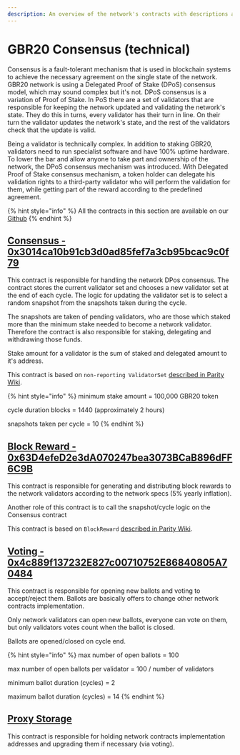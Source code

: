 ```yaml
---
description: An overview of the network's contracts with descriptions and links
---
```


# GBR20 Consensus \(technical\)

Consensus is a fault-tolerant mechanism that is used in blockchain systems to achieve the necessary agreement on the single state of the network. GBR20 network is using a Delegated Proof of Stake \(DPoS\) consensus model, which may sound complex but it's not. DPoS consensus is a variation of Proof of Stake. In PoS there are a set of validators that are responsible for keeping the network updated and validating the network's state. They do this in turns, every validator has their turn in line. On their turn the validator updates the network's state, and the rest of the validators check that the update is valid.

Being a validator is technically complex. In addition to staking GBR20, validators need to run specialist software and have 100% uptime hardware. To lower the bar and allow anyone to take part and ownership of the network, the DPoS consensus mechanism was introduced. With Delegated Proof of Stake consensus mechanism, a token holder can delegate his validation rights to a third-party validator who will perform the validation for them, while getting part of the reward according to the predefined agreement.

{% hint style="info" %}
All the contracts in this section are available on our [Github](https://github.com/fuseio/fuse-network/tree/master/contracts)
{% endhint %}

## [Consensus - 0x3014ca10b91cb3d0ad85fef7a3cb95bcac9c0f79](https://explorer.gbrscan.com/address/0x3014ca10b91cb3d0ad85fef7a3cb95bcac9c0f79)

This contract is responsible for handling the network DPos consensus. The contract stores the current validator set and chooses a new validator set at the end of each cycle. The logic for updating the validator set is to select a random snapshot from the snapshots taken during the cycle.

The snapshots are taken of pending validators, who are those which staked more than the minimum stake needed to become a network validator. Therefore the contract is also responsible for staking, delegating and withdrawing those funds.

Stake amount for a validator is the sum of staked and delegated amount to it's address.

This contract is based on `non-reporting ValidatorSet` [described in Parity Wiki](https://wiki.parity.io/Validator-Set.html#non-reporting-contract).

{% hint style="info" %}
minimum stake amount = 100,000 GBR20 token

cycle duration blocks = 1440 \(approximately 2 hours\)

snapshots taken per cycle = 10
{% endhint %}

## [Block Reward - 0x63D4efeD2e3dA070247bea3073BCaB896dFF6C9B](https://explorer.gbrscan.com/address/0x63d4efed2e3da070247bea3073bcab896dff6c9b)

This contract is responsible for generating and distributing block rewards to the network validators according to the network specs \(5% yearly inflation\).

Another role of this contract is to call the snapshot/cycle logic on the Consensus contract

This contract is based on `BlockReward` [described in Parity Wiki](https://wiki.parity.io/Block-Reward-Contract).

## [Voting - 0x4c889f137232E827c00710752E86840805A70484](https://explorer.gbrscan.com/address/0x4c889f137232E827c00710752E86840805A70484)

This contract is responsible for opening new ballots and voting to accept/reject them. Ballots are basically offers to change other network contracts implementation.

Only network validators can open new ballots, everyone can vote on them, but only validators votes count when the ballot is closed.

Ballots are opened/closed on cycle end.

{% hint style="info" %}
max number of open ballots = 100

max number of open ballots per validator = 100 / number of validators

minimum ballot duration \(cycles\) = 2

maximum ballot duration \(cycles\) = 14
{% endhint %}

## [Proxy Storage](https://explorer.gbrscan.com/address/0x23D8634ED1B2662dC96FcE6208fde93258731333)

This contract is responsible for holding network contracts implementation addresses and upgrading them if necessary \(via voting\).

